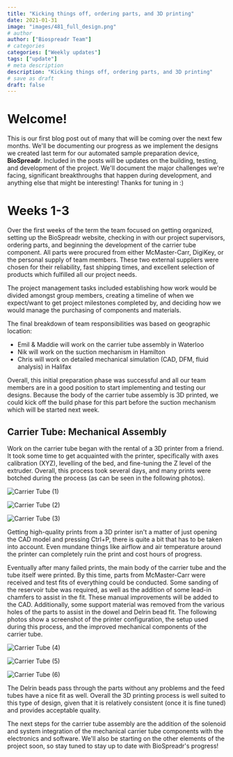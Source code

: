 ```yaml
---
title: "Kicking things off, ordering parts, and 3D printing"
date: 2021-01-31
image: "images/481_full_design.png"
# author
author: ["Biospreadr Team"]
# categories
categories: ["Weekly updates"]
tags: ["update"]
# meta description
description: "Kicking things off, ordering parts, and 3D printing"
# save as draft
draft: false
---
```


# Welcome!

This is our first blog post out of many that will be coming over the next few months. We'll be documenting our progress as we implement the designs we created last term for our automated sample preparation device, **BioSpreadr**. Included in the posts will be updates on the building, testing, and development of the project. We'll document the major challenges we're facing, significant breakthroughs that happen during development, and anything else that might be interesting! Thanks for tuning in :)

# Weeks 1-3

Over the first weeks of the term the team focused on getting organized, setting up the BioSpreadr website, checking in with our project supervisors, ordering parts, and beginning the development of the carrier tube component. All parts were procured from either McMaster-Carr, DigiKey, or the personal supply of team members. These two external suppliers were chosen for their reliability, fast shipping times, and excellent selection of products which fulfilled all our project needs.

The project management tasks included establishing how work would be divided amongst group members, creating a timeline of when we expect/want to get project milestones completed by, and deciding how we would manage the purchasing of components and materials.

The final breakdown of team responsibilities was based on geographic location:

- Emil & Maddie will work on the carrier tube assembly in Waterloo
- Nik will work on the suction mechanism in Hamilton
- Chris will work on detailed mechanical simulation (CAD, DFM, fluid analysis) in Halifax

Overall, this initial preparation phase was successful and all our team members are in a good position to start implementing and testing our designs. Because the body of the carrier tube assembly is 3D printed, we could kick off the build phase for this part before the suction mechanism which will be started next week.

## Carrier Tube: Mechanical Assembly

Work on the carrier tube began with the rental of a 3D printer from a friend. It took some time to get acquainted with the printer, specifically with axes calibration (XYZ), levelling of the bed, and fine-tuning the Z level of the extruder. Overall, this process took several days, and many prints were botched during the process (as can be seen in the following photos).

![Carrier Tube (1)](/images/wk1-carrier-tube-busted1.jpg)

![Carrier Tube (2)](/images/wk1-carrier-tube-busted2.jpg)

![Carrier Tube (3)](/images/wk1-carrier-tube-busted3.jpg)

Getting high-quality prints from a 3D printer isn't a matter of just opening the CAD model and pressing Ctrl+P, there is quite a bit that has to be taken into account.
Even mundane things like airflow and air temperature around the printer can completely ruin the print and cost hours of progress.

Eventually after many failed prints, the main body of the carrier tube and the tube itself were printed. By this time, parts from McMaster-Carr were received and test fits of everything could be conducted. Some sanding of the reservoir tube was required, as well as the addition of some lead-in chamfers to assist in the fit. These manual improvements will be added to the CAD. Additionally, some support material was removed from the various holes of the parts to assist in the dowel and Delrin bead fit. The following photos show a screenshot of the printer configuration, the setup used during this process, and the improved mechanical components of the carrier tube.

![Carrier Tube (4)](/images/wk1-carrier-tube-1.png)

![Carrier Tube (5)](/images/wk1-carrier-tube-2.jpg)

![Carrier Tube (6)](/images/wk1-carrier-tube-3.jpg)

The Delrin beads pass through the parts without any problems and the feed tubes have a nice fit as well.
Overall the 3D printing process is well suited to this type of design, given that it is relatively consistent (once it is fine tuned) and provides acceptable quality.

The next steps for the carrier tube assembly are the addition of the solenoid and system integration of the mechanical carrier tube components with the electronics and software. We'll also be starting on the other elements of the project soon, so stay tuned to stay up to date with BioSpreadr's progress!
